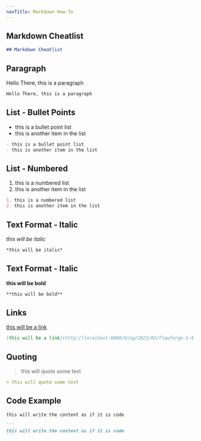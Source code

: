 ```yaml
---
navTitle: Markdown How-To
---
```


## Markdown Cheatlist

```md
## Markdown Cheatlist
```

## Paragraph

Hello There, this is a paragraph

```md
Hello There, this is a paragraph
```

## List - Bullet Points

- this is a bullet point list
- this is another item in the list

```md
- this is a bullet point list
- this is another item in the list
```


## List - Numbered

1. this is a numbered list
2. this is another item in the list

```md
1. this is a numbered list
2. this is another item in the list
```

## Text Format - Italic

*this will be italic*

```md
*this will be italic*
```

## Text Format - Italic

**this will be bold**

```md
**this will be bold**
```

## Links

[this will be a link](http://localhost:8080/blog/2023/02/flowforge-1-4-0-released/)

```md
[this will be a link](http://localhost:8080/blog/2023/02/flowforge-1-4-0-released/)
```

## Quoting

> this will quote some text

```md
> this will quote some text
```

## Code Example
```
this will write the content as if it is code
```

````md
```
this will write the content as if it is code
```
````